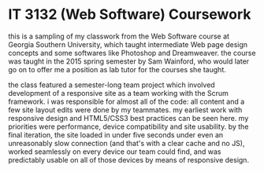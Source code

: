 # IT 3132 (Web Software) Coursework

this is a sampling of my classwork from the Web Software course at Georgia Southern University, which taught intermediate Web page design concepts and some softwares like Photoshop and Dreamweaver. the course was taught in the 2015 spring semester by Sam Wainford, who would later go on to offer me a position as lab tutor for the courses she taught.

the class featured a semester-long team project which involved development of a responsive site as a team working with the Scrum framework. i was responsible for almost all of the code: all content and a few site layout edits were done by my teammates. my earliest work with responsive design and HTML5/CSS3 best practices can be seen here. my priorities were performance, device compatibility and site usability. by the final iteration, the site loaded in under five seconds under even an unreasonably slow connection (and that's with a clear cache and no JS), worked seamlessly on every device our team could find, and was predictably usable on all of those devices by means of responsive design.
